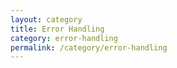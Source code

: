 ```yaml
---
layout: category
title: Error Handling
category: error-handling
permalink: /category/error-handling
---
```

